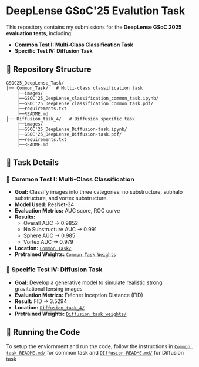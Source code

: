 # **DeepLense GSoC'25 Evalution Task**  

This repository contains my submissions for the **DeepLense GSoC 2025 evaluation tests**, including:  
- **Common Test I: Multi-Class Classification Task**  
- **Specific Test IV: Diffusion Task**  

## 📂 **Repository Structure**  
```
GSOC25_DeepLense_Task/
│── Common_Task/   # Multi-class classification task
    │──images/
    │──GSOC'25_DeepLense_classification_common_task.ipynb/
    │──GSOC'25_DeepLense_classification_common_task.pdf/
    │──requirements.txt
    │──README.md
│── Diffusion_task_4/   # Diffusion specific task
    │──images/
    │──GSOC'25_DeepLense_Diffusion-task.ipynb/
    │──GSOC'25_DeepLense_Diffusion-task.pdf/
    │──requirements.txt
    │──README.md
```

## **📝 Task Details**  

### 🔹 **Common Test I: Multi-Class Classification**  
- **Goal:** Classify images into three categories: no substructure, subhalo substructure, and vortex substructure.  
- **Model Used:** ResNet-34  
- **Evaluation Metrics:** AUC score, ROC curve
- **Results:**
    - Overall AUC -> 0.9852
    - No Substructure AUC -> 0.991
    - Sphere AUC ->  0.985
    - Vortex AUC -> 0.979
- **Location:** [`Common_Task/`](Common_Task/)
- **Pretrained Weights:** [`Common Task Weights`](https://drive.google.com/file/d/1XZCIzpvVOreV0pvC7ZKw6bYa2V7b8S5M/view?usp=sharing)

### 🔹 **Specific Test IV: Diffusion Task**  
- **Goal:** Develop a generative model to simulate realistic strong gravitational lensing images
- **Evaluation Metrics:** Fréchet Inception Distance (FID)
- **Result:** FID -> 3.5294
- **Location:** [`Diffusion_task_4/`](Diffusion_task_4/)
- **Pretrained Weights:** [`Diffusion_task_weights/`](https://drive.google.com/file/d/1RzSDhRZ8YLXZQqF6-QCbGHOheXA0t17-/view?usp=sharing)

## 🚀 **Running the Code**  
To setup the enviornment and run the code, follow the instructions in  [`Common task README.md/`](Common_Task/) for common task and [`DIffusion README.md/`](Diffusion_task_4/) for Diffusion task 

